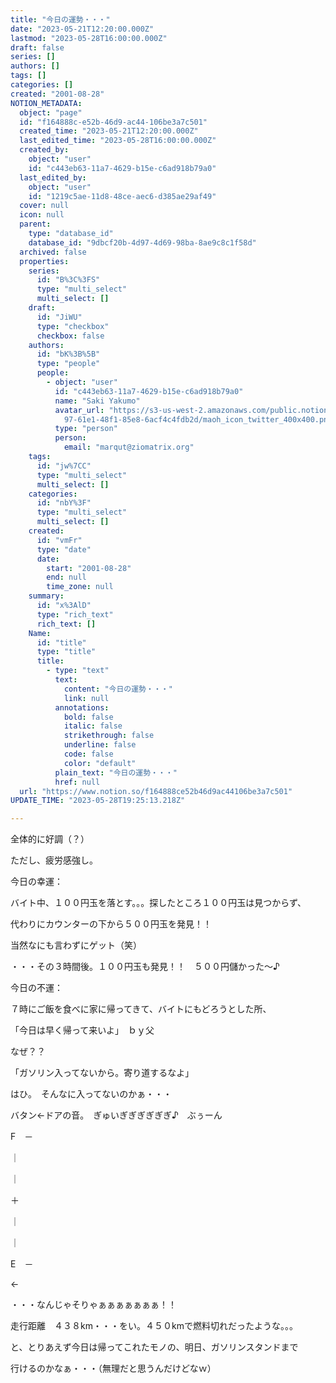 ```yaml
---
title: "今日の運勢・・・"
date: "2023-05-21T12:20:00.000Z"
lastmod: "2023-05-28T16:00:00.000Z"
draft: false
series: []
authors: []
tags: []
categories: []
created: "2001-08-28"
NOTION_METADATA:
  object: "page"
  id: "f164888c-e52b-46d9-ac44-106be3a7c501"
  created_time: "2023-05-21T12:20:00.000Z"
  last_edited_time: "2023-05-28T16:00:00.000Z"
  created_by:
    object: "user"
    id: "c443eb63-11a7-4629-b15e-c6ad918b79a0"
  last_edited_by:
    object: "user"
    id: "1219c5ae-11d8-48ce-aec6-d385ae29af49"
  cover: null
  icon: null
  parent:
    type: "database_id"
    database_id: "9dbcf20b-4d97-4d69-98ba-8ae9c8c1f58d"
  archived: false
  properties:
    series:
      id: "B%3C%3FS"
      type: "multi_select"
      multi_select: []
    draft:
      id: "JiWU"
      type: "checkbox"
      checkbox: false
    authors:
      id: "bK%3B%5B"
      type: "people"
      people:
        - object: "user"
          id: "c443eb63-11a7-4629-b15e-c6ad918b79a0"
          name: "Saki Yakumo"
          avatar_url: "https://s3-us-west-2.amazonaws.com/public.notion-static.com/3ad1c4\
            97-61e1-48f1-85e8-6acf4c4fdb2d/maoh_icon_twitter_400x400.png"
          type: "person"
          person:
            email: "marqut@ziomatrix.org"
    tags:
      id: "jw%7CC"
      type: "multi_select"
      multi_select: []
    categories:
      id: "nbY%3F"
      type: "multi_select"
      multi_select: []
    created:
      id: "vmFr"
      type: "date"
      date:
        start: "2001-08-28"
        end: null
        time_zone: null
    summary:
      id: "x%3AlD"
      type: "rich_text"
      rich_text: []
    Name:
      id: "title"
      type: "title"
      title:
        - type: "text"
          text:
            content: "今日の運勢・・・"
            link: null
          annotations:
            bold: false
            italic: false
            strikethrough: false
            underline: false
            code: false
            color: "default"
          plain_text: "今日の運勢・・・"
          href: null
  url: "https://www.notion.so/f164888ce52b46d9ac44106be3a7c501"
UPDATE_TIME: "2023-05-28T19:25:13.218Z"

---
```

<link rel="stylesheet" href="https://cdn.jsdelivr.net/npm/katex@0.16.2/dist/katex.min.css" integrity="sha384-bYdxxUwYipFNohQlHt0bjN/LCpueqWz13HufFEV1SUatKs1cm4L6fFgCi1jT643X" crossorigin="anonymous">


全体的に好調（？）


ただし、疲労感強し。


今日の幸運：


バイト中、１００円玉を落とす。。。探したところ１００円玉は見つからず、


代わりにカウンターの下から５００円玉を発見！！


当然なにも言わずにゲット（笑）


・・・その３時間後。１００円玉も発見！！　５００円儲かった～♪


今日の不運：


７時にご飯を食べに家に帰ってきて、バイトにもどろうとした所、


「今日は早く帰って来いよ」　ｂｙ父


なぜ？？


「ガソリン入ってないから。寄り道するなよ」


はひ。　そんなに入ってないのかぁ・・・


バタン←ドアの音。　ぎゅいぎぎぎぎぎぎ♪　ぶぅーん


F　－


｜


｜


＋


｜


｜


E　－


←


・・・なんじゃそりゃぁぁぁぁぁぁぁ！！


走行距離　４３８km・・・をい。４５０kmで燃料切れだったような。。。


と、とりあえず今日は帰ってこれたモノの、明日、ガソリンスタンドまで


行けるのかなぁ・・・（無理だと思うんだけどなｗ）

